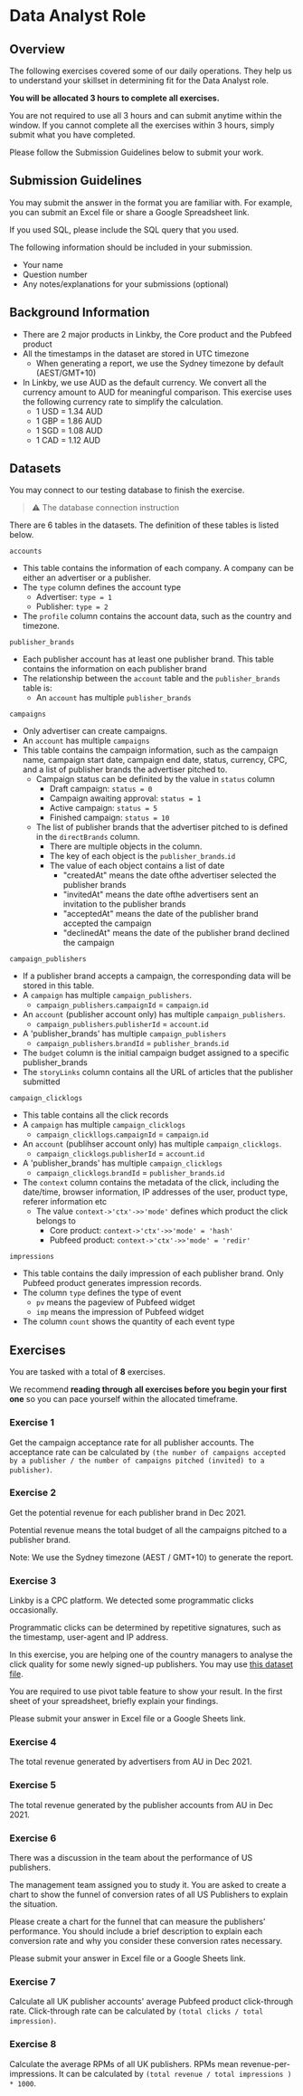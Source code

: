 # Data Analyst Role

## Overview
The following exercises covered some of our daily operations. They help us to understand your skillset in determining fit for the Data Analyst role.

**You will be allocated 3 hours to complete all exercises.**

You are not required to use all 3 hours and can submit anytime within the window. If you cannot complete all the exercises within 3 hours, simply submit what you have completed.

Please follow the Submission Guidelines below to submit your work.

## Submission Guidelines

You may submit the answer in the format you are familiar with. For example, you can submit an Excel file or share a Google Spreadsheet link.

If you used SQL, please include the SQL query that you used.

The following information should be included in your submission.

- Your name
- Question number
- Any notes/explanations for your submissions (optional)



## Background Information

- There are 2 major products in Linkby, the Core product and the Pubfeed product
- All the timestamps in the dataset are stored in UTC timezone
  - When generating a report, we use the Sydney timezone by default (AEST/GMT+10)
- In Linkby, we use AUD as the default currency. We convert all the currency amount to AUD for meaningful comparison. This exercise uses the following currency rate to simplify the calculation.
  - 1 USD = 1.34 AUD
  - 1 GBP = 1.86 AUD
  - 1 SGD = 1.08 AUD
  - 1 CAD = 1.12 AUD

## Datasets

You may connect to our testing database to finish the exercise.

> ⚠️ The database connection instruction

There are 6 tables in the datasets. The definition of these tables is listed below.

`accounts`

- This table contains the information of each company. A company can be either an advertiser or a publisher.
- The `type` column defines the account type
  - Advertiser: `type = 1`
  - Publisher: `type = 2`
- The `profile` column contains the account data, such as the country and timezone.

`publisher_brands`

- Each publisher account has at least one publisher brand. This table contains the information on each publisher brand
- The relationship between the `account` table and the `publisher_brands` table is:
  - An `account` has multiple `publisher_brands`

`campaigns`

- Only advertiser can create campaigns.
- An `account` has multiple `campaigns`
- This table contains the campaign information, such as the campaign name, campaign start date, campaign end date, status, currency, CPC, and a list of publisher brands the advertiser pitched to.
  - Campaign status can be definited by the value in `status` column
    - Draft campaign: `status = 0`
    - Campaign awaiting approval: `status = 1`
    - Active campaign: `status = 5`
    - Finished campaign: `status = 10`
  - The list of publisher brands that the advertiser pitched to is defined in the `directBrands` column.
    - There are multiple objects in the column.
    - The key of each object is the `publisher_brands`.`id`
    - The value of each object contains a list of date
      - "createdAt" means the date ofthe advertiser selected the publisher brands
      - "invitedAt" means the date ofthe advertisers sent an invitation to the publisher brands
      - "acceptedAt" means the date of the publisher brand accepted the campaign
      - "declinedAt" means the date of the publisher brand declined the campaign

`campaign_publishers`

- If a publisher brand accepts a campaign, the corresponding data will be stored in this table.
- A `campaign` has multiple `campaign_publishers`.
  - `campaign_publishers`.`campaignId` = `campaign`.`id`
- An `account` (publisher account only) has multiple `campaign_publishers`.
  - `campaign_publishers`.`publisherId` = `account`.`id`
- A 'publisher_brands' has multiple `campaign_publishers`
  - `campaign_publishers`.`brandId` = `publisher_brands`.`id`
- The `budget` column is the initial campaign budget assigned to a specific publisher_brands
- The `storyLinks` column contains all the URL of articles that the publisher submitted

`campaign_clicklogs`

- This table contains all the click records
- A `campaign` has multiple `campaign_clicklogs`
  - `campaign_clickllogs`.`campaignId` = `campaign`.`id`
- An `account` (publihser account only) has multiple `campaign_clicklogs`.
  - `campaign_clicklogs`.`publisherId` = `account`.`id`
- A 'publisher_brands' has multiple `campaign_clicklogs`
  - `campaign_clicklogs`.`brandId` = `publisher_brands`.`id`
- The `context` column contains the metadata of the click, including the date/time, browser information, IP addresses of the user, product type, referer information etc
  - The value `context->'ctx'->>'mode'` defines which product the click belongs to
    - Core product: `context->'ctx'->>'mode' = 'hash'`
    - Pubfeed product: `context->'ctx'->>'mode' = 'redir'`

`impressions`

- This table contains the daily impression of each publisher brand. Only Pubfeed product generates impression records.
- The column `type` defines the type of event
  - `pv` means the pageview of Pubfeed widget
  - `imp` means the impression of Pubfeed widget
- The column `count` shows the quantity of each event type


## Exercises

You are tasked with a total of **8** exercises.

We recommend **reading through all exercises before you begin your first one** so you can pace yourself within the allocated timeframe.


### Exercise 1

Get the campaign acceptance rate for all publisher accounts. The acceptance rate can be calculated by `(the number of campaigns accepted by a publisher / the number of campaigns pitched (invited) to a publisher)`.


### Exercise 2

Get the potential revenue for each publisher brand in Dec 2021.

Potential revenue means the total budget of all the campaigns pitched to a publisher brand.

Note: We use the Sydney timezone (AEST / GMT+10) to generate the report.


### Exercise 3

Linkby is a CPC platform. We detected some programmatic clicks occasionally.

Programmatic clicks can be determined by repetitive signatures, such as the timestamp, user-agent and IP address.

In this exercise, you are helping one of the country managers to analyse the click quality for some newly signed-up publishers. You may use [this dataset file](https://docs.google.com/spreadsheets/d/1M-Nr0AbOhIxpJfuWEwM2C4zBUl2NIDcbJXFm0l_RR2c/edit?usp=sharing).

You are required to use pivot table feature to show your result. In the first sheet of your spreadsheet, briefly explain your findings.

Please submit your answer in Excel file or a Google Sheets link.

### Exercise 4

The total revenue generated by advertisers from AU in Dec 2021.


### Exercise 5

The total revenue generated by the publisher accounts from AU in Dec 2021.


### Exercise 6

There was a discussion in the team about the performance of US publishers.

The management team assigned you to study it. You are asked to create a chart to show the funnel of conversion rates of all US Publishers to explain the situation.

Please create a chart for the funnel that can measure the publishers’ performance. You should include a brief description to explain each conversion rate and why you consider these conversion rates necessary.

Please submit your answer in Excel file or a Google Sheets link.


### Exercise 7

Calculate all UK publisher accounts' average Pubfeed product click-through rate. Click-through rate can be calculated by `(total clicks / total impression)`.

### Exercise 8

Calculate the average RPMs of all UK publishers. RPMs mean revenue-per-impressions. It can be calculated by `(total revenue / total impressions ) * 1000`.


